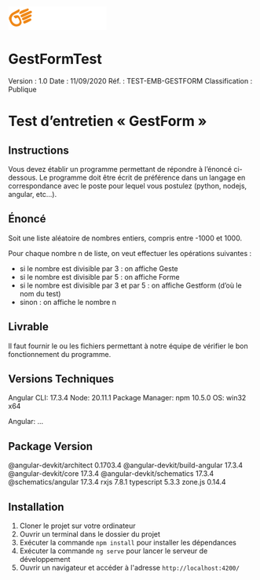 ![GESTFORM.png](src/assets/GESTFORM.png)

# GestFormTest
Version : 1.0
Date : 11/09/2020
Réf. : TEST-EMB-GESTFORM
Classification : Publique

# Test d’entretien « GestForm »
## Instructions
Vous devez établir un programme permettant de répondre à l’énoncé ci-dessous.
Le programme doit être écrit de préférence dans un langage en correspondance 
avec le poste pour lequel vous postulez (python, nodejs, angular, etc...).
## Énoncé
Soit une liste aléatoire de nombres entiers, compris entre -1000 et 1000. 

Pour chaque nombre n de liste, on veut effectuer les opérations suivantes :
* si le nombre est divisible par 3 : on affiche Geste
* si le nombre est divisible par 5 : on affiche Forme
* si le nombre est divisible par 3 et par 5 : on affiche Gestform (d’où le nom du test)
* sinon : on affiche le nombre n
## Livrable
Il faut fournir le ou les fichiers permettant à notre équipe de vérifier le bon fonctionnement du programme.

## Versions Techniques

Angular CLI: 17.3.4
Node: 20.11.1
Package Manager: npm 10.5.0
OS: win32 x64


Angular:
...

Package                      Version
------------------------------------------------------
@angular-devkit/architect       0.1703.4
@angular-devkit/build-angular   17.3.4
@angular-devkit/core            17.3.4
@angular-devkit/schematics      17.3.4
@schematics/angular             17.3.4
rxjs                            7.8.1
typescript                      5.3.3
zone.js                         0.14.4


## Installation

1. Cloner le projet sur votre ordinateur
2. Ouvrir un terminal dans le dossier du projet
3. Exécuter la commande `npm install` pour installer les dépendances
4. Exécuter la commande `ng serve` pour lancer le serveur de développement
5. Ouvrir un navigateur et accéder à l'adresse `http://localhost:4200/`
